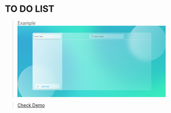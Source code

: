 # TO DO LIST
> Example
![Sample Image](sample.png)

> [Check Demo](https://todolist-application-bhupenderhere.netlify.app/)
